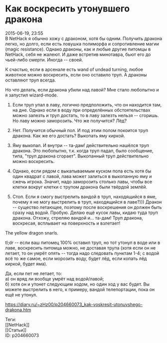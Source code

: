 Как воскресить утонувшего дракона
==================================

   
 2015-06-19, 23:55   
  В NetHack я обычно хожу с драконом, хотя бы одним. Получить дракона легко, но долго, если есть ловушка полиморфа и сопротивление магии (magic resistance). Однако драконы, как и любые другие питомцы в NetHack, себя не жалеют. И даже встретив минотавра, бьют его до чьей-либо смерти. Иногда -- своей.   
   
 К счастью, если в арсенале есть wand of undead turning, любое животное можно воскресить, если оно оставило труп. А драконы оставляют труп всегда.   
   
 Но что делать, если дракона убили над лавой? Мне стало любопытно и я запустил wizard-mode.   
   
 1. Если труп упал в лаву, логично предположить, что он находится там, на дне. Однако если в воду при определённых обстоятельствах можно залезть и труп достать, то в лаву залезть нельзя -- сгоришь. Но лаву можно заморозить. Что же получится? Лёд?   
   
 2. Нет. Получится обычный пол. И под этим полом покоится труп дракона. Как же его достать? Выкопать яму киркой.   
   
 3. Яму выкопал. И внутри -- та-дам! действительно нашёлся труп дракона. Это любопытно, т.к. когда труп падал, было сообщение, типа, "труп дракона сгорает". Выкопанный труп действительно можно воскресить.   
   
 4. Однако, если рядом с выкапываемым куском пола есть хотя бы один квадрат с лавой, лава может залиться в выкопанную яму и сжечь игрока. Значит, надо заморозить столько лавы, чтобы все клетки вокруг клетки с трупом дракона были твёрдой землёй.   
   
 5. Стоп. Если я смогу выстрелить вандой в труп, находящийся в яме, почему я не могу выстрелить в труп, находящийся в лаве?))) Дракон -- существо летающее, поэтому после воскрешения он должен быть сразу над водой. Пробую. Делаю ещё кусок лавы, кидаю туда труп дракона. Отхожу, стреляю вандой и... та-дам! Труп дракона, воскресая, всплывает на поверхность и взлетает!   
   
 The yellow dragon snarls.   
   
 tl;dr -- если ваш питомец 100% оставил труп, но тот утонул в воде или в лаве, воскресить питомца можно, не доставая трупа (хотя если он не летает, то он умрёт опять -- тогда надо следовать пунктам 1-4; с водой всё то же самое, если морозить воду, будет лёд, если копать лёд киркой, будет яма).   
   
 Да, если пет не летает, то:   
 а) он вряд ли вообще умрёт над водой/лавой;   
 б) хотя он и утонет следующим ходом, но один ход у вас будет. Вы можете выстрелить в него, к примеру, вандой телепортации, пока он ещё не утонул.   
    
 <https://diary.ru/~zHz00/p204660073_kak-voskresit-utonuvshego-drakona.htm>   
   
 Теги:   
 [[NetHack]]   
 [[Статьи]]   
 ID: p204660073